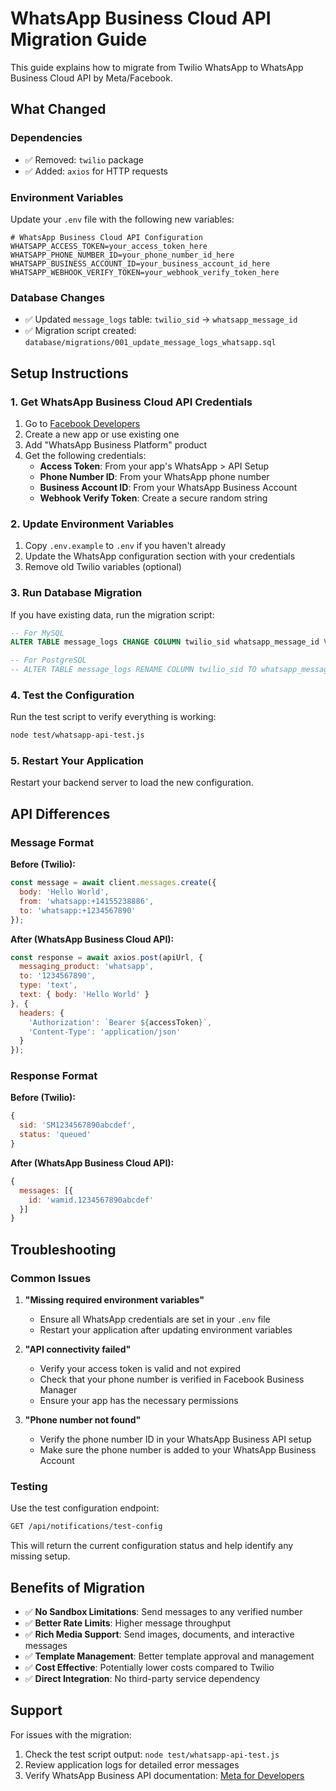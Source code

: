 # WhatsApp Business Cloud API Migration Guide

This guide explains how to migrate from Twilio WhatsApp to WhatsApp Business Cloud API by Meta/Facebook.

## What Changed

### Dependencies
- ✅ Removed: `twilio` package
- ✅ Added: `axios` for HTTP requests

### Environment Variables
Update your `.env` file with the following new variables:

```env
# WhatsApp Business Cloud API Configuration
WHATSAPP_ACCESS_TOKEN=your_access_token_here
WHATSAPP_PHONE_NUMBER_ID=your_phone_number_id_here
WHATSAPP_BUSINESS_ACCOUNT_ID=your_business_account_id_here
WHATSAPP_WEBHOOK_VERIFY_TOKEN=your_webhook_verify_token_here
```

### Database Changes
- ✅ Updated `message_logs` table: `twilio_sid` → `whatsapp_message_id`
- ✅ Migration script created: `database/migrations/001_update_message_logs_whatsapp.sql`

## Setup Instructions

### 1. Get WhatsApp Business Cloud API Credentials

1. Go to [Facebook Developers](https://developers.facebook.com/)
2. Create a new app or use existing one
3. Add "WhatsApp Business Platform" product
4. Get the following credentials:
   - **Access Token**: From your app's WhatsApp > API Setup
   - **Phone Number ID**: From your WhatsApp phone number
   - **Business Account ID**: From your WhatsApp Business Account
   - **Webhook Verify Token**: Create a secure random string

### 2. Update Environment Variables

1. Copy `.env.example` to `.env` if you haven't already
2. Update the WhatsApp configuration section with your credentials
3. Remove old Twilio variables (optional)

### 3. Run Database Migration

If you have existing data, run the migration script:

```sql
-- For MySQL
ALTER TABLE message_logs CHANGE COLUMN twilio_sid whatsapp_message_id VARCHAR(100);

-- For PostgreSQL
-- ALTER TABLE message_logs RENAME COLUMN twilio_sid TO whatsapp_message_id;
```

### 4. Test the Configuration

Run the test script to verify everything is working:

```bash
node test/whatsapp-api-test.js
```

### 5. Restart Your Application

Restart your backend server to load the new configuration.

## API Differences

### Message Format
**Before (Twilio):**
```javascript
const message = await client.messages.create({
  body: 'Hello World',
  from: 'whatsapp:+14155238886',
  to: 'whatsapp:+1234567890'
});
```

**After (WhatsApp Business Cloud API):**
```javascript
const response = await axios.post(apiUrl, {
  messaging_product: 'whatsapp',
  to: '1234567890',
  type: 'text',
  text: { body: 'Hello World' }
}, {
  headers: {
    'Authorization': `Bearer ${accessToken}`,
    'Content-Type': 'application/json'
  }
});
```

### Response Format
**Before (Twilio):**
```javascript
{
  sid: 'SM1234567890abcdef',
  status: 'queued'
}
```

**After (WhatsApp Business Cloud API):**
```javascript
{
  messages: [{
    id: 'wamid.1234567890abcdef'
  }]
}
```

## Troubleshooting

### Common Issues

1. **"Missing required environment variables"**
   - Ensure all WhatsApp credentials are set in your `.env` file
   - Restart your application after updating environment variables

2. **"API connectivity failed"**
   - Verify your access token is valid and not expired
   - Check that your phone number is verified in Facebook Business Manager
   - Ensure your app has the necessary permissions

3. **"Phone number not found"**
   - Verify the phone number ID in your WhatsApp Business API setup
   - Make sure the phone number is added to your WhatsApp Business Account

### Testing

Use the test configuration endpoint:
```bash
GET /api/notifications/test-config
```

This will return the current configuration status and help identify any missing setup.

## Benefits of Migration

- ✅ **No Sandbox Limitations**: Send messages to any verified number
- ✅ **Better Rate Limits**: Higher message throughput
- ✅ **Rich Media Support**: Send images, documents, and interactive messages
- ✅ **Template Management**: Better template approval and management
- ✅ **Cost Effective**: Potentially lower costs compared to Twilio
- ✅ **Direct Integration**: No third-party service dependency

## Support

For issues with the migration:
1. Check the test script output: `node test/whatsapp-api-test.js`
2. Review application logs for detailed error messages
3. Verify WhatsApp Business API documentation: [Meta for Developers](https://developers.facebook.com/docs/whatsapp)